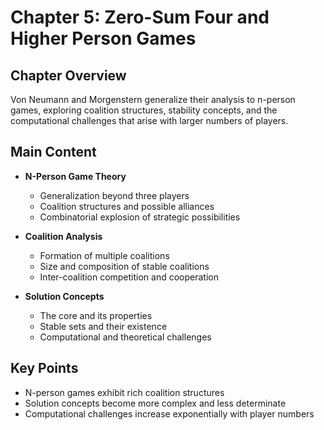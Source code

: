 # Chapter 5: Zero-Sum Four and Higher Person Games

## Chapter Overview
Von Neumann and Morgenstern generalize their analysis to n-person games, exploring coalition structures, stability concepts, and the computational challenges that arise with larger numbers of players.

## Main Content
- **N-Person Game Theory**
  - Generalization beyond three players
  - Coalition structures and possible alliances
  - Combinatorial explosion of strategic possibilities

- **Coalition Analysis**
  - Formation of multiple coalitions
  - Size and composition of stable coalitions
  - Inter-coalition competition and cooperation

- **Solution Concepts**
  - The core and its properties
  - Stable sets and their existence
  - Computational and theoretical challenges

## Key Points
- N-person games exhibit rich coalition structures
- Solution concepts become more complex and less determinate
- Computational challenges increase exponentially with player numbers